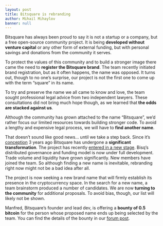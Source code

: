 ```yaml
---
layout: post
title: Bitsquare is rebranding
author: Mihail Mihaylov
banner: null
---
```

<p>
  <span style="font-weight: 400;">Bitsquare has always been proud to say it is not a startup or a company, but a free open-source community project. It is being </span><b>developed without venture capital</b><span style="font-weight: 400;"> or any other form of external funding, but with personal savings and donations from the community it serves. </span>
</p>
<p>
  <span style="font-weight: 400;">To protect the values of this community and to build a stronger image there came the need to </span><b>register the Bitsquare brand</b><span style="font-weight: 400;">. The team recently initiated brand registration, but as it often happens, the name was opposed. It turns out, though to no one’s surprise, our project is not the first one to come up with the term “square” in its name. </span>
</p>
<p>
  <span style="font-weight: 400;">To try and preserve the name we all came to know and love, the team sought professional legal advice from two independent lawyers. These consultations did not bring much hope though, as we learned that</span><b> the odds are stacked against us</b><span style="font-weight: 400;">. </span>
</p>
<p>
  <span style="font-weight: 400;">Although the community has grown attached to the name “Bitsquare”, we’d rather focus our limited resources towards building stronger code. To avoid a lengthy and expensive legal process, we will have to </span><b>find another name</b><span style="font-weight: 400;">. </span>
</p>
<p>
  <span style="font-weight: 400;">That doesn’t sound like good news… until we take a step back. Since it&#8217;s </span><a href="/docs/whitepaper.pdf"><span style="font-weight: 400;">conception</span></a><span style="font-weight: 400;"> 3 years ago Bitsquare has undergone a </span><b>significant transformation</b><span style="font-weight: 400;">. The project has recently </span><a href="/blog/beta-version-launched/"><span style="font-weight: 400;">entered in a new stage</span></a><span style="font-weight: 400;">. Bisq’s distributed governance and funding model is now under full development. Trade volume and liquidity have grown significantly. New members have joined the team. So although finding a new name is inevitable, rebranding right now might not be a bad idea after all.</span>
</p>
<p>
  <span style="font-weight: 400;">The project is now seeking a new brand name that will firmly establish its presence in the cryptocurrency space. In the search for a new name, a team brainstorm produced a number of candidates. We are now </span><b>turning to the community</b><span style="font-weight: 400;"> for additional proposals. To avoid bias, though, our list will likely not be shown.</span>
</p>
<p>
  <span style="font-weight: 400;">Manfred, Bitsquare’s founder and lead dev, is offering a </span><b>bounty of 0.5 bitcoin</b><span style="font-weight: 400;"> for the person whose proposed name ends up being selected by the team. You can find the details of the bounty in our <a href="https://forum.bitsquare.io/t/bitsquare-bounty-0-5-btc-for-new-brand-name/1133">forum post</a></span><span style="font-weight: 400;">. </span>
</p>
